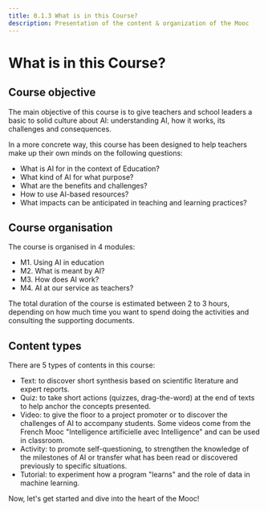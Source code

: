 ```yaml
---
title: 0.1.3 What is in this Course?
description: Presentation of the content & organization of the Mooc
---
```

# What is in this Course?

## Course objective
The main objective of this course is to give teachers and school leaders a basic to solid culture about AI: understanding AI, how it works, its challenges and consequences.

In a more concrete way, this course has been designed to help teachers make up their own minds on the following questions:

- What is AI for in the context of Education?
- What kind of AI for what purpose?
- What are the benefits and challenges?
- How to use AI-based resources?
- What impacts can be anticipated in teaching and learning practices?

## Course organisation

The course is organised in 4 modules:

- M1. Using AI in education
- M2. What is meant by AI?
- M3. How does AI work?
- M4. AI at our service as teachers?

The total duration of the course is estimated between 2 to 3 hours, depending on how much time you want to spend doing the activities and consulting the supporting documents.

## Content types

There are 5 types of contents in this course:

- Text: to discover short synthesis based on scientific literature and expert reports.
- Quiz: to take short actions (quizzes, drag-the-word) at the end of texts to help anchor the concepts presented.
- Video: to give the floor to a project promoter or to discover the challenges of AI to accompany students. Some videos come from the French Mooc "Intelligence artificielle avec Intelligence" and can be used in classroom.
- Activity: to promote self-questioning, to strengthen the knowledge of the milestones of AI or transfer what has been read or discovered previously to specific situations.
- Tutorial: to experiment how a program "learns" and the role of data in machine learning.

Now, let's get started and dive into the heart of the Mooc!
